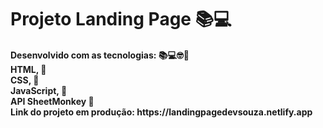 <h1>Projeto Landing Page 📚💻</h1>
<h4>Desenvolvido com as tecnologias: 📚💻🤓🚀<br>
HTML, 🚀<br>
CSS, 🚀<br>
JavaScript, 🚀<br>
API SheetMonkey 🚀<br>
Link do projeto em produção: https://landingpagedevsouza.netlify.app
</h4>
